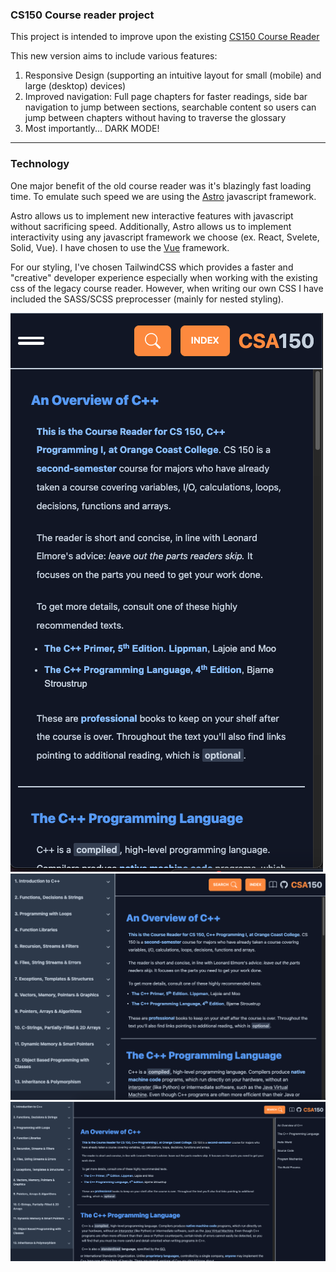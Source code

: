 ### CS150 Course reader project

This project is intended to improve upon the existing [CS150 Course Reader](https://www.occ-cs.com/book-23/)

This new version aims to include various features:

1. Responsive Design (supporting an intuitive layout for small (mobile) and large (desktop) devices)
2. Improved navigation: Full page chapters for faster readings, side bar navigation to jump between sections, searchable content so users can jump between chapters without having to traverse the glossary
3. Most importantly... DARK MODE!

---

### Technology

One major benefit of the old course reader was it's blazingly fast loading time. To emulate such speed we are using the [Astro](https://astro.build/) javascript framework.

Astro allows us to implement new interactive features with javascript without sacrificing speed. Additionally, Astro allows us to implement interactivity using any javascript framework we choose (ex. React, Svelete, Solid, Vue). I have chosen to use the [Vue](https://vuejs.org/) framework.

For our styling, I've chosen TailwindCSS which provides a faster and "creative" developer experience especially when working with the existing css of the legacy course reader. However, when writing our own CSS I have included the SASS/SCSS preprocesser (mainly for nested styling).

![Responsive Layout small](./public/images/ResponsiveDesign-sm.png)
![Responsive Layout medium](./public/images/ResponsiveDesign-md.png)
![Responsive Layout large](./public/images/ResponsiveDesign-lg.png)

